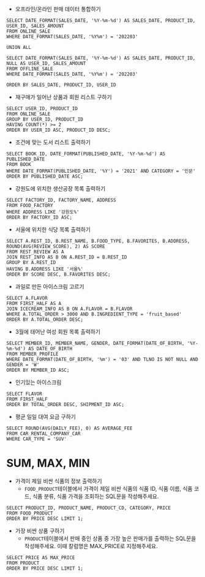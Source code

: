- 오프라인/온라인 판매 데이터 통합하기
```
SELECT DATE_FORMAT(SALES_DATE, '%Y-%m-%d') AS SALES_DATE, PRODUCT_ID, USER_ID, SALES_AMOUNT
FROM ONLINE_SALE
WHERE DATE_FORMAT(SALES_DATE, '%Y%m') = '202203'

UNION ALL

SELECT DATE_FORMAT(SALES_DATE, '%Y-%m-%d') AS SALES_DATE, PRODUCT_ID, NULL AS USER_ID, SALES_AMOUNT
FROM OFFLINE_SALE
WHERE DATE_FORMAT(SALES_DATE, '%Y%m') = '202203'

ORDER BY SALES_DATE, PRODUCT_ID, USER_ID
```

- 재구매가 일어난 상품과 회원 리스트 구하기
```
SELECT USER_ID, PRODUCT_ID 
FROM ONLINE_SALE 
GROUP BY USER_ID, PRODUCT_ID 
HAVING COUNT(*) >= 2 
ORDER BY USER_ID ASC, PRODUCT_ID DESC;
```

- 조건에 맞는 도서 리스트 출력하기
```
SELECT BOOK_ID, DATE_FORMAT(PUBLISHED_DATE, '%Y-%m-%d') AS PUBLISHED_DATE
FROM BOOK
WHERE DATE_FORMAT(PUBLISHED_DATE, '%Y') = '2021' AND CATEGORY = '인문'
ORDER BY PUBLISHED_DATE ASC;
```

- 강원도에 위치한 생산공장 목록 출력하기
```
SELECT FACTORY_ID, FACTORY_NAME, ADDRESS
FROM FOOD_FACTORY
WHERE ADDRESS LIKE '강원도%'
ORDER BY FACTORY_ID ASC;
```

- 서울에 위치한 식당 목록 출력하기
```
SELECT A.REST_ID, B.REST_NAME, B.FOOD_TYPE, B.FAVORITES, B.ADDRESS, ROUND(AVG(REVIEW_SCORE), 2) AS SCORE
FROM REST_REVIEW AS A
JOIN REST_INFO AS B ON A.REST_ID = B.REST_ID
GROUP BY A.REST_ID
HAVING B.ADDRESS LIKE '서울%'
ORDER BY SCORE DESC, B.FAVORITES DESC;
```

- 과일로 만든 아이스크림 고르기
```
SELECT A.FLAVOR
FROM FIRST_HALF AS A
JOIN ICECREAM_INFO AS B ON A.FLAVOR = B.FLAVOR
WHERE A.TOTAL_ORDER > 3000 AND B.INGREDIENT_TYPE = 'fruit_based'
ORDER BY A.TOTAL_ORDER DESC;
```

- 3월에 태어난 여성 회원 목록 출력하기
```
SELECT MEMBER_ID, MEMBER_NAME, GENDER, DATE_FORMAT(DATE_OF_BIRTH, '%Y-%m-%d') AS DATE_OF_BIRTH
FROM MEMBER_PROFILE
WHERE DATE_FORMAT(DATE_OF_BIRTH, '%m') = '03' AND TLNO IS NOT NULL AND GENDER = 'W'
ORDER BY MEMBER_ID ASC;
```

- 인기있는 아이스크림
```
SELECT FLAVOR
FROM FIRST_HALF
ORDER BY TOTAL_ORDER DESC, SHIPMENT_ID ASC;
```

- 평균 일일 대여 요금 구하기
```
SELECT ROUND(AVG(DAILY_FEE), 0) AS AVERAGE_FEE
FROM CAR_RENTAL_COMPANY_CAR
WHERE CAR_TYPE = 'SUV'
```

# SUM, MAX, MIN

- 가격이 제일 비싼 식품의 정보 출력하기
	- `FOOD_PRODUCT`테이블에서 가격이 제일 비싼 식품의 식품 ID, 식품 이름, 식품 코드, 식품 분류, 식품 가격을 조회하는 SQL문을 작성해주세요.
```
SELECT PRODUCT_ID, PRODUCT_NAME, PRODUCT_CD, CATEGORY, PRICE
FROM FOOD_PRODUCT
ORDER BY PRICE DESC LIMIT 1;
```

- 가장 비싼 상품 구하기
	- `PRODUCT`테이블에서 판매 중인 상품 중 가장 높은 판매가를 출력하는 SQL문을 작성해주세요. 이때 칼럼명은 MAX_PRICE로 지정해주세요.
```
SELECT PRICE AS MAX_PRICE
FROM PRODUCT
ORDER BY PRICE DESC LIMIT 1;
```

